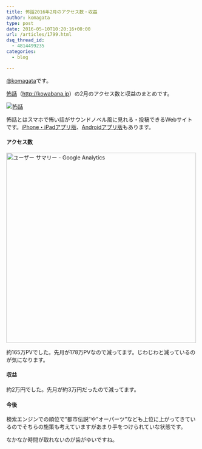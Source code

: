 ```yaml
---
title: 怖話2016年2月のアクセス数・収益
author: komagata
type: post
date: 2016-05-10T10:20:16+00:00
url: /articles/1799.html
dsq_thread_id:
  - 4814499235
categories:
  - blog

---
```

[@komagata][1]です。

<a title="怖話" href="http://kowabana.jp" target="_blank">怖話</a>（<a title="怖話" href="http://kowabana.jp" target="_blank">http://kowabana.jp</a>）の2月のアクセス数と収益のまとめです。

<p class="center">
  <a href="http://kowabana.jp"><img alt="怖話" src="http://i.gyazo.com/19e880127697f2aa72533b8e32ed6a2a.png" /></a>
</p>

怖話とはスマホで怖い話がサウンドノベル風に見れる・投稿できるWebサイトです。<a title="怖話iPhone・iPadアプリ版" href="https://itunes.apple.com/jp/app/bu-hua-zui-buno1wan5000huano/id564486792?l=ja&mt=8" target="_blank">iPhone・iPadアプリ版</a>、<a title="怖話Androidアプリ版" href="https://play.google.com/store/apps/details?id=jp.fjord.kowabana" target="_blank">Androidアプリ版</a>もあります。

#### アクセス数

<p class="center">
  <img alt="ユーザー サマリー - Google Analytics" src="https://gyazo.com/e3246629ff04be3b870585aa352bc125.png" width="500px" />
</p>

約165万PVでした。先月が178万PVなので減ってます。じわじわと減っているのが気になります。

#### 収益

約2万円でした。先月が約3万円だったので減ってます。

#### 今後

検索エンジンでの順位で&#8221;都市伝説&#8221;や&#8221;オーパーツ&#8221;なども上位に上がってきているのでそちらの施策も考えていますがあまり手をつけられていな状態です。
  
なかなか時間が取れないのが歯がゆいですね。

 [1]: http://twitter.com/komagata